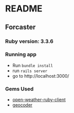 # README

## Forcaster

### Ruby version: 3.3.6

### Running app
* Run `bundle install`
* run `rails server`
* go to http://localhost:3000/

### Gems Used
* [open-weather-ruby-client](https://github.com/dblock/open-weather-ruby-client)
* [geocoder](https://github.com/alexreisner/geocoder)
